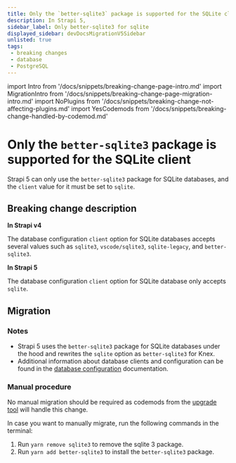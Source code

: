 ```yaml
---
title: Only the `better-sqlite3` package is supported for the SQLite client
description: In Strapi 5, 
sidebar_label: Only better-sqlite3 for sqlite 
displayed_sidebar: devDocsMigrationV5Sidebar
unlisted: true
tags:
 - breaking changes
 - database
 - PostgreSQL
---
```


import Intro from '/docs/snippets/breaking-change-page-intro.md'
import MigrationIntro from '/docs/snippets/breaking-change-page-migration-intro.md'
import NoPlugins from '/docs/snippets/breaking-change-not-affecting-plugins.md'
import YesCodemods from '/docs/snippets/breaking-change-handled-by-codemod.md'

# Only the `better-sqlite3` package is supported for the SQLite client

Strapi 5 can only use the `better-sqlite3` package for SQLite databases, and the `client` value for it must be set to `sqlite`.

<Intro />
<NoPlugins/>
<YesCodemods />

## Breaking change description

<SideBySideContainer>

<SideBySideColumn>

**In Strapi v4**

The database configuration `client` option for SQLite databases accepts several values such as `sqlite3`, `vscode/sqlite3`, `sqlite-legacy`, and `better-sqlite3`.

</SideBySideColumn>

<SideBySideColumn>

**In Strapi 5**

The database configuration `client` option for SQLite database only accepts `sqlite`.

</SideBySideColumn>

</SideBySideContainer>

## Migration

<MigrationIntro />

### Notes

* Strapi 5 uses the `better-sqlite3` package for SQLite databases under the hood and rewrites the `sqlite` option as `better-sqlite3` for Knex.
* Additional information about database clients and configuration can be found in the [database configuration](/dev-docs/configurations/database) documentation.

### Manual procedure

No manual migration should be required as codemods from the [upgrade tool](/dev-docs/upgrade-tool) will handle this change.

In case you want to manually migrate, run the following commands in the terminal:

1. Run `yarn remove sqlite3` to remove the sqlite 3 package.
2. Run `yarn add better-sqlite3` to install the `better-sqlite3` package.
